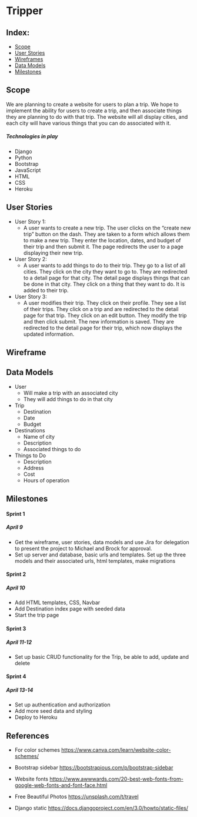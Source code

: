 # Tripper

## Index:

- [Scope](#Scope)
- [User Stories](#user-stories)
- [Wireframes](#wireframes)
- [Data Models](#data-models)
- [Milestones](#milestones)

## Scope
We are planning to create a website for users to plan a trip. We hope to implement the ability for users to create a trip, and then associate things they are planning to do with that trip. The website will all display cities, and each city will have various things that you can do associated with it.

##### Technologies in play
- Django
- Python
- Bootstrap
- JavaScript
- HTML 
- CSS 
- Heroku

## User Stories
- User Story 1: 
    - A user wants to create a new trip. The user clicks on the “create new trip” button on the dash. They are taken to a form which allows them to make a new trip. They enter the location, dates, and budget of their trip and then submit it. The page redirects the user to a page displaying their new trip. 
- User Story 2: 
    - A user wants to add things to do to their trip. They go to a list of all cities. They click on the city they want to go to. They are redirected to a detail page for that city. The detail page displays things that can be done in that city. They click on a thing that they want to do. It is added to their trip. 
- User Story 3: 
    - A user modifies their trip. They click on their profile. They see a list of their trips. They click on a trip and are redirected to the detail page for that trip. They click on an edit button. They modify the trip and then click submit. The new information is saved. They are redirected to the detail page for their trip, which now displays the updated information. 



## Wireframe


## Data Models
- User
    - Will make a trip with an associated city
    - They will add things to do in that city
- Trip
    - Destination
    - Date
    - Budget 
- Destinations
    - Name of city
    - Description
    - Associated things to do
- Things to Do
    - Description
    - Address
    - Cost
    - Hours of operation


## Milestones

#### Sprint 1 
##### April 9
- Get the wireframe, user stories, data models and use Jira for delegation to present the project to Michael and Brock for approval.
- Set up server and database, basic urls and templates. Set up the three models and their associated urls, html templates, make migrations
#### Sprint 2
##### April 10
- Add HTML templates, CSS, Navbar
- Add Destination index page with seeded data
- Start the trip page
#### Sprint 3
##### April 11-12
- Set up basic CRUD functionality for the Trip, be able to add, update and delete
#### Sprint 4
##### April 13-14
- Set up authentication and authorization
- Add more seed data and styling
- Deploy to Heroku

## References
- For color schemes
https://www.canva.com/learn/website-color-schemes/

- Bootstrap sidebar
https://bootstrapious.com/p/bootstrap-sidebar

- Website fonts
https://www.awwwards.com/20-best-web-fonts-from-google-web-fonts-and-font-face.html

- Free Beautiful Photos
https://unsplash.com/t/travel

- Django static
https://docs.djangoproject.com/en/3.0/howto/static-files/
